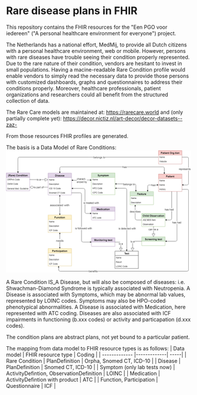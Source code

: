 # Rare disease plans in FHIR
 
This repository contains the FHIR resources for the "Een PGO voor iedereen" ("A personal healthcare environment for everyone") project.

The Netherlands has a national effort, MedMij, to provide all Dutch citizens with a personal healthcare 
environment, web or mobile. However, persons with rare diseases have trouble seeing their condition properly represented. Due to
the rare nature of their condition, vendors are hesitant to invest in small populations. Having a macine-readable Rare Condition
profile would enable vendors to simply read the necessary data to provide those persons with customized dashboards, graphs and questionnaires
to address their conditions properly. Moreover, healthcare professionals, patient organizations and researchers could
all benefit from the structured collection of data.

The Rare Care models are maintained at:
https://rarecare.world
and (only partially complete yet):
https://decor.nictiz.nl/art-decor/decor-datasets--zaz-

From those resources FHIR profiles are generated.

The basis is a Data Model of Rare Conditions:
![alt text](Rare%20Care%208.png "Rare Care Data Model")

A Rare Condition IS_A Disease, but will also be composed of diseases: i.e. Shwachman-Diamond Syndrome is typically associated
with Neutropenia.
A Disease is associated with Symptoms, which may be abnormal lab values, represented by LOINC codes. Symptoms may also be HPO-coded 
phenotypical abnormalities.
A Disease is associated with Medication, here represented with ATC coding.
Diseases are also associated with ICF impairments in functioning (b.xxx codes) or activity and particapation (d.xxx codes).

The condition plans are abstract plans, not yet bound to a particular patient.

The mapping from data model to FHIR resource types is as follows:
| Data model    | FHIR resource type | Coding  |
| ------------- |-------------| -----|
| Rare Condition | PlanDefinition | Orpha, Snomed CT, ICD-10 |
| Disease | PlanDefinition | Snomed CT, ICD-10 |
| Symptom (only lab tests now) | ActivityDefintion, ObservationDefinition | LOINC |
| Medication  | ActivityDefintion with product | ATC |
| Function, Participation | Questionnaire | ICF |